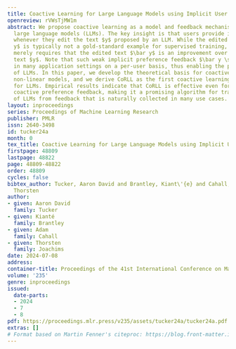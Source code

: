 ```yaml
---
title: Coactive Learning for Large Language Models using Implicit User Feedback
openreview: rVWsTjMW1m
abstract: We propose coactive learning as a model and feedback mechanism for training
  large language models (LLMs). The key insight is that users provide implicit feedback
  whenever they edit the text $y$ proposed by an LLM. While the edited text $\bar
  y$ is typically not a gold-standard example for supervised training, coactive learning
  merely requires that the edited text $\bar y$ is an improvement over the proposed
  text $y$. Note that such weak implicit preference feedback $\bar y \succ y$ is available
  in many application settings on a per-user basis, thus enabling the personalization
  of LLMs. In this paper, we develop the theoretical basis for coactive training of
  non-linear models, and we derive CoRLL as the first coactive learning algorithm
  for LLMs. Empirical results indicate that CoRLL is effective even for weak and noisy
  coactive preference feedback, making it a promising algorithm for training and personalization
  of LLMs from feedback that is naturally collected in many use cases.
layout: inproceedings
series: Proceedings of Machine Learning Research
publisher: PMLR
issn: 2640-3498
id: tucker24a
month: 0
tex_title: Coactive Learning for Large Language Models using Implicit User Feedback
firstpage: 48809
lastpage: 48822
page: 48809-48822
order: 48809
cycles: false
bibtex_author: Tucker, Aaron David and Brantley, Kiant\'{e} and Cahall, Adam and Joachims,
  Thorsten
author:
- given: Aaron David
  family: Tucker
- given: Kianté
  family: Brantley
- given: Adam
  family: Cahall
- given: Thorsten
  family: Joachims
date: 2024-07-08
address:
container-title: Proceedings of the 41st International Conference on Machine Learning
volume: '235'
genre: inproceedings
issued:
  date-parts:
  - 2024
  - 7
  - 8
pdf: https://proceedings.mlr.press/v235/assets/tucker24a/tucker24a.pdf
extras: []
# Format based on Martin Fenner's citeproc: https://blog.front-matter.io/posts/citeproc-yaml-for-bibliographies/
---
```

